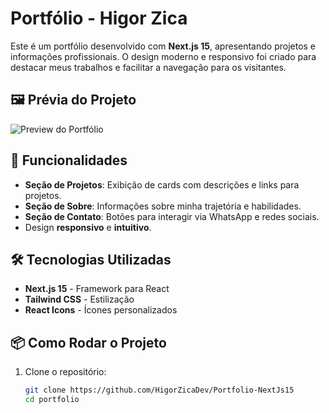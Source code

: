 # Portfólio - Higor Zica

Este é um portfólio desenvolvido com **Next.js 15**, apresentando projetos e informações profissionais. O design moderno e responsivo foi criado para destacar meus trabalhos e facilitar a navegação para os visitantes.

## 🖼️ Prévia do Projeto
![Preview do Portfólio](./previewPortfolio.png)

## 🚀 Funcionalidades

- **Seção de Projetos**: Exibição de cards com descrições e links para projetos.
- **Seção de Sobre**: Informações sobre minha trajetória e habilidades.
- **Seção de Contato**: Botões para interagir via WhatsApp e redes sociais.
- Design **responsivo** e **intuitivo**.

## 🛠️ Tecnologias Utilizadas

- **Next.js 15** - Framework para React
- **Tailwind CSS** - Estilização
- **React Icons** - Ícones personalizados

## 📦 Como Rodar o Projeto

1. Clone o repositório:
   ```bash
   git clone https://github.com/HigorZicaDev/Portfolio-NextJs15
   cd portfolio
